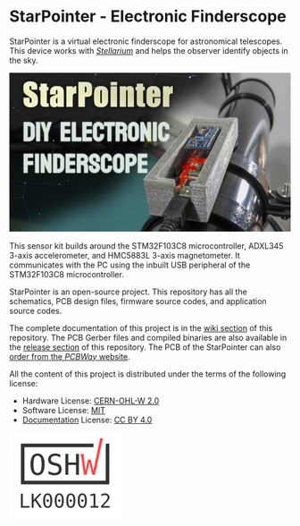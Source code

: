 # StarPointer - Electronic Finderscope

StarPointer is a virtual electronic finderscope for astronomical telescopes. This device works with [*Stellarium*](http://stellarium.org) and helps the observer identify objects in the sky.

[![StarPointer - DIY Electronic Finderscope](https://raw.githubusercontent.com/dilshan/star-pointer/main/starpointer-thumbnail.jpg)](https://youtu.be/OOE7l4sul2Y)

This sensor kit builds around the STM32F103C8 microcontroller, ADXL345 3-axis accelerometer, and HMC5883L 3-axis magnetometer. It communicates with the PC using the inbuilt USB peripheral of the STM32F103C8 microcontroller.

StarPointer is an open-source project. This repository has all the schematics, PCB design files, firmware source codes, and application source codes.

The complete documentation of this project is in the [wiki section](https://github.com/dilshan/star-pointer/wiki) of this repository. The PCB Gerber files and compiled binaries are also available in the [release section](https://github.com/dilshan/star-pointer/releases) of this repository. The PCB of the StarPointer can also [order from the *PCBWay* website](https://www.pcbway.com/project/shareproject/StarPointer_virtual_electronic_finderscope_2c7c17a4.html).

All the content of this project is distributed under the terms of the following license:

-   Hardware License: [CERN-OHL-W 2.0](https://ohwr.org/cern_ohl_w_v2.txt)
-   Software License: [MIT](https://github.com/dilshan/star-pointer/blob/main/LICENSE)
-   [Documentation](https://github.com/dilshan/star-pointer/wiki) License: [CC BY 4.0](https://creativecommons.org/licenses/by/4.0/)

[![LK000012](https://raw.githubusercontent.com/dilshan/star-pointer/main/resources/oshwa-LK000012-small.png)](https://certification.oshwa.org/lk000012.html)
